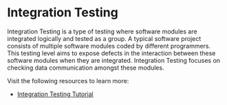 # Integration Testing

Integration Testing is a type of testing where software modules are integrated logically and tested as a group. A typical software project consists of multiple software modules coded by different programmers. This testing level aims to expose defects in the interaction between these software modules when they are integrated. Integration Testing focuses on checking data communication amongst these modules.

Visit the following resources to learn more:

- [Integration Testing Tutorial](https://www.guru99.com/integration-testing.html)
